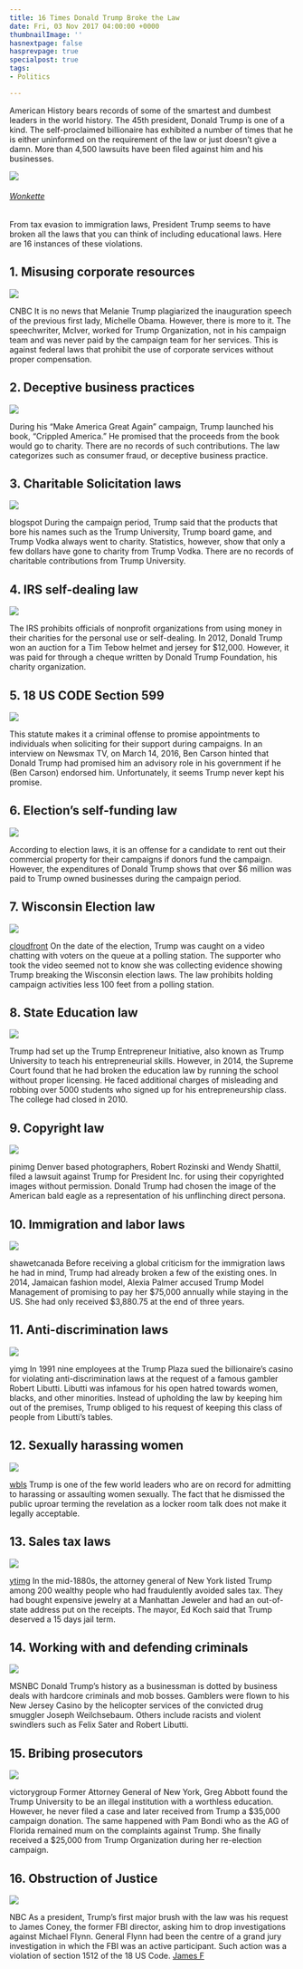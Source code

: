 ```yaml
---
title: 16 Times Donald Trump Broke the Law
date: Fri, 03 Nov 2017 04:00:00 +0000
thumbnailImage: ''
hasnextpage: false
hasprevpage: true
specialpost: true
tags:
- Politics

---
```

American History bears records of some of the smartest and dumbest leaders in the world history. The 45th president, Donald Trump is one of a kind. The self-proclaimed billionaire has exhibited a number of times that he is either uninformed on the requirement of the law or just doesn’t give a damn. More than 4,500 lawsuits have been filed against him and his businesses.

![](http://newsattorneys.wpengine.com/wp-content/uploads/2017/11/trump-apprentice-300x186.jpg)

###### [Wonkette](https://wonkette.com/622944/politico-profile-of-donald-trump-or-serial-killer-biography-we-just-cant-decide)

From tax evasion to immigration laws, President Trump seems to have broken all the laws that you can think of including educational laws. Here are 16 instances of these violations.  

**1\. Misusing corporate resources**
------------------------------------

![](http://newsattorneys.wpengine.com/wp-content/uploads/2017/11/103797999-3ED3-ESB-MelaniaTrump-0719.1910x1000-300x157.jpg)

CNBC It is no news that Melanie Trump plagiarized the inauguration speech of the previous first lady, Michelle Obama. However, there is more to it. The speechwriter, McIver, worked for Trump Organization, not in his campaign team and was never paid by the campaign team for her services. This is against federal laws that prohibit the use of corporate services without proper compensation.  

2\. Deceptive business practices
--------------------------------

![](http://newsattorneys.wpengine.com/wp-content/uploads/2017/11/81nC4nRk4KL-197x300.jpg)

During his “Make America Great Again” campaign, Trump launched his book, “Crippled America.” He promised that the proceeds from the book would go to charity. There are no records of such contributions. The law categorizes such as consumer fraud, or deceptive business practice.  

3\. Charitable Solicitation laws
--------------------------------

![](http://newsattorneys.wpengine.com/wp-content/uploads/2017/11/trump-university-fraud-300x167.jpg)

blogspot During the campaign period, Trump said that the products that bore his names such as the Trump University, Trump board game, and Trump Vodka always went to charity. Statistics, however, show that only a few dollars have gone to charity from Trump Vodka. There are no records of charitable contributions from Trump University.  

4\. IRS self-dealing law
------------------------

![](http://newsattorneys.wpengine.com/wp-content/uploads/2017/11/202801_banner-300x127.jpg)

The IRS prohibits officials of nonprofit organizations from using money in their charities for the personal use or self-dealing. In 2012, Donald Trump won an auction for a Tim Tebow helmet and jersey for $12,000. However, it was paid for through a cheque written by Donald Trump Foundation, his charity organization.  

5\. 18 US CODE Section 599
--------------------------

![](http://newsattorneys.wpengine.com/wp-content/uploads/2017/11/160311092840-01-carson-trump-endorsement-exlarge-169-1-300x168.jpg)

This statute makes it a criminal offense to promise appointments to individuals when soliciting for their support during campaigns. In an interview on Newsmax TV, on March 14, 2016, Ben Carson hinted that Donald Trump had promised him an advisory role in his government if he (Ben Carson) endorsed him. Unfortunately, it seems Trump never kept his promise.  

6\. Election’s self-funding law
-------------------------------

![](http://newsattorneys.wpengine.com/wp-content/uploads/2017/11/c5dcc8259f4fa1b4c9487163a0f4617f-300x300.jpg)

According to election laws, it is an offense for a candidate to rent out their commercial property for their campaigns if donors fund the campaign. However, the expenditures of Donald Trump shows that over $6 million was paid to Trump owned businesses during the campaign period.  

7\. Wisconsin Election law
--------------------------

![](http://newsattorneys.wpengine.com/wp-content/uploads/2017/11/9781333410490-200x300.jpg)

[cloudfront](https://d1w7fb2mkkr3kw.cloudfront.net/assets/images/book/lrg/9781/3334/9781333410490.jpg) On the date of the election, Trump was caught on a video chatting with voters on the queue at a polling station. The supporter who took the video seemed not to know she was collecting evidence showing Trump breaking the Wisconsin election laws. The law prohibits holding campaign activities less 100 feet from a polling station.  

8\. State Education law
-----------------------

![](http://newsattorneys.wpengine.com/wp-content/uploads/2017/11/quote-donald-trump-had-a-university-well-the-state-attorney-general-decided-that-the-donald-david-letterman-123-60-62-1-300x141.jpg)

Trump had set up the Trump Entrepreneur Initiative, also known as Trump University to teach his entrepreneurial skills. However, in 2014, the Supreme Court found that he had broken the education law by running the school without proper licensing. He faced additional charges of misleading and robbing over 5000 students who signed up for his entrepreneurship class. The college had closed in 2010.  

9\. Copyright law
-----------------

![](http://newsattorneys.wpengine.com/wp-content/uploads/2017/11/8ac571a126dba65c89d4ba6af980b745-american-flag-eagle-american-flag-history-216x300.jpg)

pinimg Denver based photographers, Robert Rozinski and Wendy Shattil, filed a lawsuit against Trump for President Inc. for using their copyrighted images without permission. Donald Trump had chosen the image of the American bald eagle as a representation of his unflinching direct persona.  

10\. Immigration and labor laws
-------------------------------

![](http://newsattorneys.wpengine.com/wp-content/uploads/2017/11/trump-alexia-palmer-300x198.jpg)

shawetcanada Before receiving a global criticism for the immigration laws he had in mind, Trump had already broken a few of the existing ones. In 2014, Jamaican fashion model, Alexia Palmer accused Trump Model Management of promising to pay her $75,000 annually while staying in the US. She had only received $3,880.75 at the end of three years.  

11\. Anti-discrimination laws
-----------------------------

![](http://newsattorneys.wpengine.com/wp-content/uploads/2017/11/ccccb6b991989b3d19d73ad89feb901d920914a9-300x193.jpg)

yimg In 1991 nine employees at the Trump Plaza sued the billionaire’s casino for violating anti-discrimination laws at the request of a famous gambler Robert Libutti. Libutti was infamous for his open hatred towards women, blacks, and other minorities. Instead of upholding the law by keeping him out of the premises, Trump obliged to his request of keeping this class of people from Libutti’s tables.  

12\. Sexually harassing women
-----------------------------

![](http://newsattorneys.wpengine.com/wp-content/uploads/2017/11/811601-123046-300x173.png)

[wbls](http://www.wbls.com/sites/g/files/exi701/f/styles/large_730/public/article-images-featured/811601-123046.png?itok=GGCJ17mb) Trump is one of the few world leaders who are on record for admitting to harassing or assaulting women sexually. The fact that he dismissed the public uproar terming the revelation as a locker room talk does not make it legally acceptable.  

13\. Sales tax laws
-------------------

![](http://newsattorneys.wpengine.com/wp-content/uploads/2017/11/maxresdefault-1-300x169.jpg)

[ytimg](https://i.ytimg.com/vi/sU1CLU8eqVc/maxresdefault.jpg) In the mid-1880s, the attorney general of New York listed Trump among 200 wealthy people who had fraudulently avoided sales tax. They had bought expensive jewelry at a Manhattan Jeweler and had an out-of-state address put on the receipts. The mayor, Ed Koch said that Trump deserved a 15 days jail term.  

14\. Working with and defending criminals
-----------------------------------------

![](http://newsattorneys.wpengine.com/wp-content/uploads/2017/11/2017-01-07T15-39-11-466Z-1280x720.video_1067x600-1-300x169.jpg)

MSNBC Donald Trump’s history as a businessman is dotted by business deals with hardcore criminals and mob bosses. Gamblers were flown to his New Jersey Casino by the helicopter services of the convicted drug smuggler Joseph Weilchsebaum. Others include racists and violent swindlers such as Felix Sater and Robert Libutti.  

15\. Bribing prosecutors
------------------------

![](http://newsattorneys.wpengine.com/wp-content/uploads/2017/11/Pam-Bondi-Donald-Trump-victory-300x169.jpg)

victorygroup Former Attorney General of New York, Greg Abbott found the Trump University to be an illegal institution with a worthless education. However, he never filed a case and later received from Trump a $35,000 campaign donation. The same happened with Pam Bondi who as the AG of Florida remained mum on the complaints against Trump. She finally received a $25,000 from Trump Organization during her re-election campaign.  

16\. Obstruction of Justice
---------------------------

![](http://newsattorneys.wpengine.com/wp-content/uploads/2017/11/f_dc_comey_wiretap_170320.nbcnews-ux-1080-600-300x169.jpg)

NBC As a president, Trump’s first major brush with the law was his request to James Coney, the former FBI director, asking him to drop investigations against Michael Flynn. General Flynn had been the centre of a grand jury investigation in which the FBI was an active participant. Such action was a violation of section 1512 of the 18 US Code. [James F](http://www.writeraccess.com/writer/21686/)